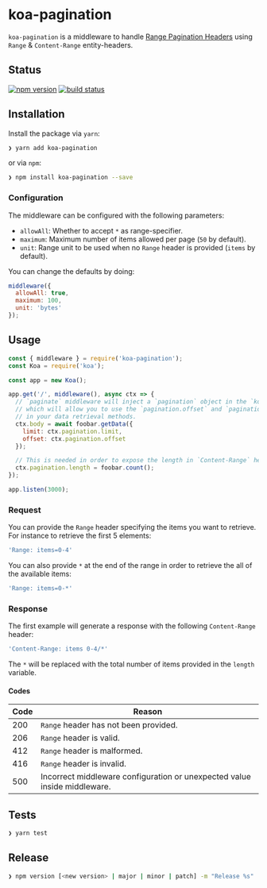# koa-pagination

`koa-pagination` is a middleware to handle [Range Pagination Headers](http://www.w3.org/Protocols/rfc2616/rfc2616-sec14.html) using `Range` & `Content-Range` entity-headers.

## Status

[![npm version][npm-image]][npm-url] [![build status][travis-image]][travis-url]

## Installation

Install the package via `yarn`:

```sh
❯ yarn add koa-pagination
```

or via `npm`:

```sh
❯ npm install koa-pagination --save
```

### Configuration

The middleware can be configured with the following parameters:

- `allowAll`: Whether to accept `*` as range-specifier.
- `maximum`: Maximum number of items allowed per page (`50` by default).
- `unit`: Range unit to be used when no `Range` header is provided (`items` by default).

You can change the defaults by doing:

```javascript
middleware({
  allowAll: true,
  maximum: 100,
  unit: 'bytes'
});
```

## Usage

```javascript
const { middleware } = require('koa-pagination');
const Koa = require('koa');

const app = new Koa();

app.get('/', middleware(), async ctx => {
  // `paginate` middleware will inject a `pagination` object in the `koa` context,
  // which will allow you to use the `pagination.offset` and `pagination.limit`
  // in your data retrieval methods.
  ctx.body = await foobar.getData({
    limit: ctx.pagination.limit,
    offset: ctx.pagination.offset
  });

  // This is needed in order to expose the length in `Content-Range` header.
  ctx.pagination.length = foobar.count();
});

app.listen(3000);
```

### Request

You can provide the `Range` header specifying the items you want to retrieve. For instance to retrieve the first 5 elements:

```javascript
'Range: items=0-4'
```

You can also provide `*` at the end of the range in order to retrieve the all of the available items:

```javascript
'Range: items=0-*'
```

### Response

The first example will generate a response with the following `Content-Range` header:

```javascript
'Content-Range: items 0-4/*'
```

The `*` will be replaced with the total number of items provided in the `length` variable.

#### Codes

Code | Reason
---- | -------------------------------------------------------------------------
200  | `Range` header has not been provided.
206  | `Range` header is valid.
412  | `Range` header is malformed.
416  | `Range` header is invalid.
500  | Incorrect middleware configuration or unexpected value inside middleware.

## Tests

```sh
❯ yarn test
```

## Release

```sh
❯ npm version [<new version> | major | minor | patch] -m "Release %s"
```

[npm-image]: https://img.shields.io/npm/v/koa-pagination.svg?style=flat-square
[npm-url]: https://npmjs.org/package/koa-pagination
[travis-image]: https://img.shields.io/travis/uphold/koa-pagination.svg?style=flat-square
[travis-url]: https://travis-ci.org/uphold/koa-pagination
